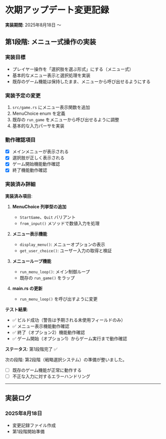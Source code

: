 # 次期アップデート変更記録

**実装期間**: 2025年8月18日 〜

## 第1段階: メニュー式操作の実装

### 実装目標
- プレイヤー操作を「選択肢を選ぶ形式」にする（メニュー式）
- 基本的なメニュー表示と選択処理を実装
- 既存のゲーム機能は保持したまま、メニューから呼び出せるようにする

### 実装予定の変更
1. `src/game.rs` にメニュー表示関数を追加
2. MenuChoice enum を定義
3. 既存の `run_game` をメニューから呼び出せるように調整
4. 基本的な入力パーサを実装

### 動作確認項目
- [x] メインメニューが表示される
- [x] 選択肢が正しく表示される
- [x] ゲーム開始機能動作確認
- [x] 終了機能動作確認

### 実装済み詳細

**実装済み項目**:
1. **MenuChoice 列挙型の追加**
   - `StartGame`、`Quit` バリアント
   - `from_input()` メソッドで数値入力を処理

2. **メニュー表示機能**
   - `display_menu()`: メニューオプションの表示
   - `get_user_choice()`: ユーザー入力の取得と検証

3. **メニューループ機能**
   - `run_menu_loop()`: メイン制御ループ
   - 既存の `run_game()` をラップ

4. **main.rs の更新**
   - `run_menu_loop()` を呼び出すように変更

**テスト結果**:
- ✅ ビルド成功（警告は予期される未使用フィールドのみ）
- ✅ メニュー表示機能動作確認
- ✅ 終了（オプション2）機能動作確認  
- ✅ ゲーム開始（オプション1）からゲーム実行まで動作確認

**ステータス**: 第1段階完了 ✅

次の段階: 第2段階（戦略選択システム）の準備が整いました。
- [ ] 既存のゲーム機能が正常に動作する
- [ ] 不正な入力に対するエラーハンドリング

---

## 実装ログ

### 2025年8月18日
- 変更記録ファイル作成
- 第1段階開始準備
